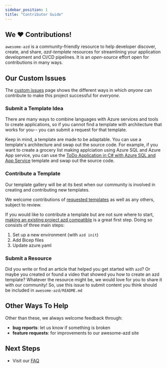 ```yaml
---
sidebar_position: 1
title: "Contributor Guide"
---
```


## We ♥️ Contributions!
`awesome-azd` is a community-friendly resource to help developer discover, create, and share, _azd-template_ resources for streamlining your application development and CI/CD pipelines. It is an _open-source_ effort open for contributions in many ways. 

## Our Custom Issues
The [custom issues](https://github.com/Azure/awesome-azd/issues/new/choose) page shows the different ways in which _anyone_ can contribute to make this project successful for _everyone_. 

### Submit a Template Idea
There are many ways to combine languages with Azure services and tools to create applications, so if you cannot find a template with architecture that works for you-- you can submit a request for that template.

Keep in mind, a template are made to be adaptable. You can use a template's architecture and swap out the source code. For example, if you want to create a grocery list making applciation using Azure SQL and Azure App service, you can use the [ToDo Application in C# with Azure SQL and App Service](https://github.com/Azure-Samples/todo-csharp-sql) template and swap out the source code. 

### Contribute a Template
Our template gallery will be at its best when our community is involved in creating and contributing new templates. 

We welcome contributions of [requested templates](https://github.com/Azure/awesome-azd/issues?q=is%3Aopen+is%3Aissue+label%3Arequested-contribution) as well as any others, subject to review. 

If you would like to contribute a template but are not sure where to start, [making an existing project azd compatible](https://learn.microsoft.com/en-us/azure/developer/azure-developer-cli/make-azd-compatible) is a great first step. Doing so consists of three main steps:
1.  Set up a new environment (with `azd init`)
2.  Add Bicep files
3.  Update azure.yaml 

### Submit a Resource
Did you write or find an article that helped you get started with `azd`? Or maybe you created or found a video that showed you how to create an azd template? Whatever the resource might be, we would love for you to share it with our community! So, use this issue to submit content you think should be included in `awesome-azd/README.md`

## Other Ways To Help 
Other than these, we always welcome feedback through:
 - **bug reports**: let us know if something is broken
 - **feature requests**: for improvements to our awesome-azd site

## Next Steps
- Visit our [FAQ](./1-faq/1-azd.md)

